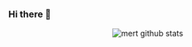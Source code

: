 ### Hi there 👋

<!--
**MertSaygili/MertSaygili** is a ✨ _special_ ✨ repository because its `README.md` (this file) appears on your GitHub profile.

Here are some ideas to get you started:

- 🔭 I’m currently working on ...
- 🌱 I’m currently learning Java, OpenCv
- 👯 I’m looking to collaborate on ...
- 📫 How to reach me: mert71719601@gmail.com
- 😄 Pronouns: ...
- ⚡ Fun fact: ...
-->
<p align="center">
  <img alt="mert github stats" src="https://github-readme-stats.vercel.app/api?username=mertsaygili&theme=gruvbox" />
</p>
